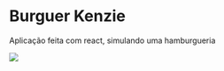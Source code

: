 # Burguer Kenzie

Aplicação feita com react, simulando uma hamburgueria

<img src="[https://1drv.ms/u/s!Al87yvAZDaW1gaZz7zYG1g3dFdr1Lw?e=MFH3dN](https://res.cloudinary.com/dqqw3fvn2/image/upload/v1664310812/demo_oh4lnl.png)" />

